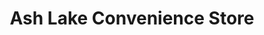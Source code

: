 ---
title: "Ash Lake Convenience Store"
url: /st-johns/ash-lake-convenience-store/
shop: Lebensmittel
---
